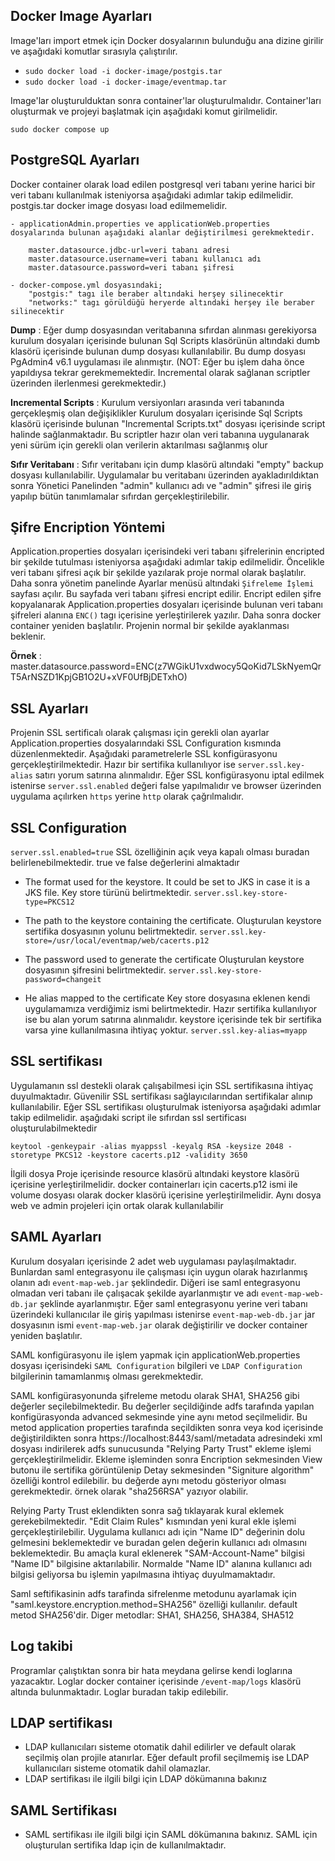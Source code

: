 ## Docker Image Ayarları ##
  Image'ları import etmek için Docker dosyalarının bulunduğu ana dizine girilir ve aşağıdaki komutlar sırasıyla çalıştırılır.

  - `sudo docker load -i docker-image/postgis.tar`
  - `sudo docker load -i docker-image/eventmap.tar`

  Image'lar oluşturulduktan sonra container'lar oluşturulmalıdır. Container'ları oluşturmak ve projeyi başlatmak için aşağıdaki komut girilmelidir.

  
  `sudo docker compose up`

## PostgreSQL Ayarları ##
Docker container olarak load edilen postgresql veri tabanı yerine harici bir veri tabanı kullanılmak isteniyorsa aşağıdaki adımlar takip edilmelidir.
postgis.tar docker image dosyası load edilmemelidir.

	- applicationAdmin.properties ve applicationWeb.properties dosyalarında bulunan aşağıdaki alanlar değiştirilmesi gerekmektedir.

		master.datasource.jdbc-url=veri tabanı adresi									 
		master.datasource.username=veri tabanı kullanıcı adı
		master.datasource.password=veri tabanı şifresi

	- docker-compose.yml dosyasındaki;
		"postgis:" tagı ile beraber altındaki herşey silinecektir
		"networks:" tagı görüldüğü heryerde altındaki herşey ile beraber silinecektir
**Dump**
	: Eğer dump dosyasından veritabanına sıfırdan alınması gerekiyorsa kurulum dosyaları içerisinde bulunan Sql Scripts klasörünün altındaki dumb klasörü içerisinde bulunan dump dosyası kullanılabilir. Bu dump dosyası PgAdmin4 v6.1 uygulaması ile alınmıştır. (NOT: Eğer bu işlem daha önce yapıldıysa tekrar gerekmemektedir. Incremental olarak sağlanan scriptler üzerinden ilerlenmesi gerekmektedir.)
	
**Incremental Scripts**
  : Kurulum versiyonları arasında veri tabanında gerçekleşmiş olan değişiklikler Kurulum dosyaları içerisinde Sql Scripts klasörü içerisinde bulunan "Incremental Scripts.txt" dosyası içerisinde script halinde sağlanmaktadır. Bu scriptler hazır olan veri tabanına uygulanarak yeni sürüm için gerekli olan verilerin aktarılması sağlanmış olur
  
**Sıfır Veritabanı**
  : Sıfır veritabanı için dump klasörü altındaki "empty" backup dosyası kullanılabilir. Uygulamalar bu veritabanı üzerinden ayakladırıldıktan sonra Yönetici Panelinden "admin" kullanıcı adı ve "admin" şifresi ile giriş yapılıp bütün tanımlamalar sıfırdan gerçekleştirilebilir.
  



## Şifre Encription Yöntemi ##
Application.properties dosyaları içerisindeki veri tabanı şifrelerinin encripted bir şekilde tutulması isteniyorsa aşağıdaki adımlar takip edilmelidir.
	Öncelikle veri tabanı şifresi açık bir şekilde yazılarak proje normal olarak başlatılır.
	Daha sonra yönetim panelinde Ayarlar menüsü altındaki `Şifreleme İşlemi` sayfası açılır.
	Bu sayfada veri tabanı şifresi encript edilir.
	Encript edilen şifre kopyalanarak Application.properties dosyaları içerisinde bulunan veri tabanı şifreleri alanına `ENC()` tagı içerisine yerleştirilerek yazılır. Daha sonra docker container yeniden başlatılır. Projenin normal bir şekilde ayaklanması beklenir.
	
  **Örnek**
  : master.datasource.password=ENC(z7WGikU1vxdwocy5QoKid7LSkNyemQrT5ArNSZD1KpjGB1O2U+xVF0UfBjDETxhO)

## SSL Ayarları ##

Projenin SSL sertificalı olarak çalışması için gerekli olan ayarlar Application.properties dosyalarındaki SSL Configuration kısmında düzenlenmektedir. 
	Aşağıdaki parametrelerle SSL konfigürasyonu gerçekleştirilmektedir.	
	Hazır bir sertifika kullanılıyor ise `server.ssl.key-alias` satırı yorum satırına alınmalıdır.
	Eğer SSL konfigürasyonu iptal edilmek istenirse `server.ssl.enabled` değeri false yapılmalıdır ve browser üzerinden uygulama açılırken `https` yerine `http` olarak çağrılmalıdır.
	
## SSL Configuration ##
`server.ssl.enabled=true` SSL özelliğinin açık veya kapalı olması buradan belirlenebilmektedir. true ve false değerlerini almaktadır
	
  
  - The format used for the keystore. It could be set to JKS in case it is a JKS file.
  Key store türünü belirtmektedir.
  `server.ssl.key-store-type=PKCS12`
    
    
  - The path to the keystore containing the certificate.
    Oluşturulan keystore sertifika dosyasının yolunu belirtmektedir.
    `server.ssl.key-store=/usr/local/eventmap/web/cacerts.p12`
    
  - The password used to generate the certificate
    Oluşturulan keystore dosyasının şifresini belirtmektedir.
    `server.ssl.key-store-password=changeit` 
    
   - He alias mapped to the certificate
    Key store dosyasına eklenen kendi uygulamamıza verdiğimiz ismi belirtmektedir. Hazır sertifika kullanılıyor ise bu alan yorum satırına alınmalıdır. keystore içerisinde tek bir sertifika varsa yine kullanılmasına ihtiyaç yoktur.
    `server.ssl.key-alias=myapp`
	

## SSL sertifikası ##
	
Uygulamanın ssl destekli olarak çalışabilmesi için SSL sertifikasına ihtiyaç duyulmaktadır. Güvenilir SSL sertifikası sağlayıcılarından sertifikalar alınıp kullanılabilir. Eğer SSL sertifikası oluşturulmak isteniyorsa aşağıdaki adımlar takip edilmelidir.
	aşağıdaki script ile sıfırdan ssl sertificası oluşturulabilmektedir 
	
	keytool -genkeypair -alias myappssl -keyalg RSA -keysize 2048 -storetype PKCS12 -keystore cacerts.p12 -validity 3650
	
İlgili dosya Proje içerisinde resource klasörü altındaki keystore klasörü içerisine yerleştirilmelidir. docker containerları için cacerts.p12 ismi ile volume dosyası olarak docker klasörü içerisine yerleştirilmelidir.
Aynı dosya web ve admin projeleri için ortak olarak kullanılabilir

## SAML Ayarları ##
Kurulum dosyaları içerisinde 2 adet web uygulaması paylaşılmaktadır. Bunlardan saml entegrasyonu ile çalışması için uygun olarak hazırlanmış olanın adı `event-map-web.jar` şeklindedir. Diğeri ise saml entegrasyonu olmadan veri tabanı ile çalışacak şekilde ayarlanmıştır ve adı `event-map-web-db.jar` şeklinde ayarlanmıştır. Eğer saml entegrasyonu yerine veri tabanı üzerindeki kullanıcılar ile giriş yapılması istenirse `event-map-web-db.jar` jar dosyasının ismi `event-map-web.jar` olarak değiştirilir ve docker container yeniden başlatılır. 
	
SAML konfigürasyonu ile işlem yapmak için applicationWeb.properties dosyası içerisindeki `SAML Configuration` bilgileri ve `LDAP Configuration` bilgilerinin tamamlanmış olması gerekmektedir.
	
SAML konfigürasyonunda şifreleme metodu olarak SHA1, SHA256 gibi değerler seçilebilmektedir. Bu değerler seçildiğinde adfs tarafında yapılan konfigürasyonda advanced sekmesinde yine aynı metod seçilmelidir. Bu metod application properties tarafında seçildikten sonra veya kod içerisinde değiştirildikten sonra https://localhost:8443/saml/metadata adresindeki xml dosyası indirilerek adfs sunucusunda "Relying Party Trust" ekleme işlemi gerçekleştirilmelidir. Ekleme işleminden sonra Encription sekmesinden View butonu ile sertifika görüntülenip Detay sekmesinden "Signiture algorithm" özelliği kontrol edilebilir. bu değerde aynı metodu gösteriyor olması gerekmektedir. örnek olarak "sha256RSA" yazıyor olabilir.
	
Relying Party Trust eklendikten sonra sağ tıklayarak kural eklemek gerekebilmektedir. "Edit Claim Rules" kısmından yeni kural ekle işlemi gerçekleştirilebilir. Uygulama kullanıcı adı için "Name ID" değerinin dolu gelmesini beklemektedir ve buradan gelen değerin kullanıcı adı olmasını beklemektedir. Bu amaçla kural eklenerek "SAM-Account-Name" bilgisi "Name ID" bilgisine aktarılabilir. Normalde "Name ID" alanına kullanıcı adı bilgisi geliyorsa bu işlemin yapılmasına ihtiyaç duyulmamaktadır.
	
Saml seftifikasinin adfs tarafinda sifrelenme metodunu ayarlamak için "saml.keystore.encryption.method=SHA256" özelliği kullanılır. default metod SHA256'dir. Diger metodlar: SHA1, SHA256, SHA384, SHA512

## Log takibi ##
Programlar çalıştıktan sonra bir hata meydana gelirse kendi loglarına yazacaktır. Loglar docker container içerisinde `/event-map/logs` klasörü altında bulunmaktadır. Loglar buradan takip edilebilir.	

## LDAP sertifikası ##
- LDAP kullanıcıları sisteme otomatik dahil edilirler ve default olarak seçilmiş olan projile atanırlar. Eğer default profil seçilmemiş ise LDAP kullanıcıları sisteme otomatik dahil olamazlar.
- LDAP sertifikası ile ilgili bilgi için LDAP dökümanına bakınız
	
## SAML Sertifikası ##
- SAML sertifikası ile ilgili bilgi için SAML dökümanına bakınız. SAML için oluşturulan sertifika ldap için de kullanılmaktadır.
